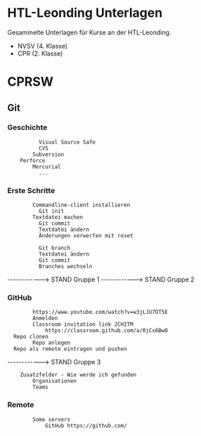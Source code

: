 # HTL-Leonding Unterlagen

Gesammelte Unterlagen für Kurse an der HTL-Leonding.

* NVSV (4. Klasse)
* CPR (2. Klasse)

# CPRSW
##	Git
###		Geschichte
			  Visual Source Safe
			  CVS
		  	Subversion
        Perforce
  			Mercurial
			  ...
        
###		Erste Schritte
  			Commandline-client installieren
			  Git init
		    Textdatei machen
			  Git commit
			  Textdatei ändern
			  Änderungen verwerfen mit reset
			
			  Git branch
			  Textdatei ändern
			  Git commit
			  Branches wechseln
	
------------> STAND Gruppe 1
------------> STAND Gruppe 2
	
	
###		GitHub
			https://www.youtube.com/watch?v=w3jLJU7DT5E
			Anmelden
			Classroom invitation link 2CHITM
				https://classroom.github.com/a/0jCx6BwO
      Repo clonen
			Repo anlegen
      Repo als remote eintragen und pushen

------------> STAND Gruppe 3

        Zusatzfelder - Wie werde ich gefunden
			Organisationen
			Teams
		
###		Remote
			Some servers
				GitHub https://github.com/
